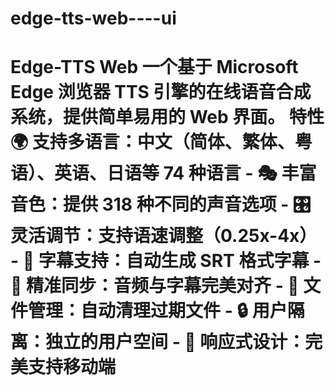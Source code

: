 # edge-tts-web----ui
# Edge-TTS Web  一个基于 Microsoft Edge 浏览器 TTS 引擎的在线语音合成系统，提供简单易用的 Web 界面。   特性  🌍 支持多语言：中文（简体、繁体、粤语）、英语、日语等 74 种语言 - 🎭 丰富音色：提供 318 种不同的声音选项 - 🎛️ 灵活调节：支持语速调整（0.25x-4x） - 📝 字幕支持：自动生成 SRT 格式字幕 - 🎯 精准同步：音频与字幕完美对齐 - 💾 文件管理：自动清理过期文件 - 🔒 用户隔离：独立的用户空间 - 📱 响应式设计：完美支持移动端

